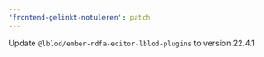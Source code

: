 ```yaml
---
'frontend-gelinkt-notuleren': patch
---
```


Update `@lblod/ember-rdfa-editor-lblod-plugins` to version 22.4.1
